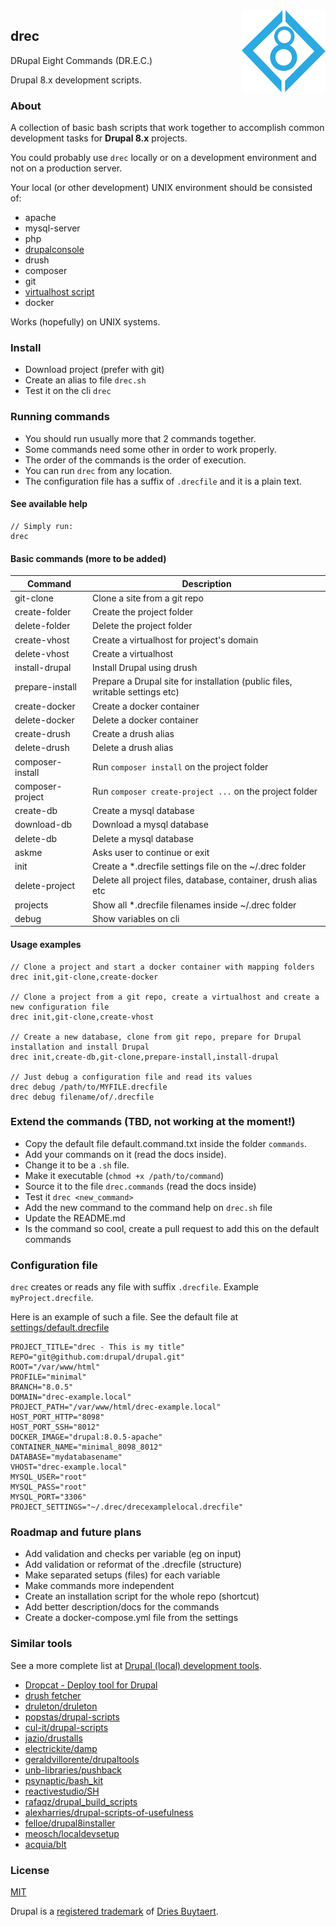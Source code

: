 <img src="drec-logo.png" align="right" alt="drec logo">

## drec

DRupal Eight Commands (DR.E.C.)

Drupal 8.x development scripts.

### About
A collection of basic bash scripts that work together to accomplish common
development tasks for **Drupal 8.x** projects.

You could probably use `drec` locally or on a development environment
and not on a production server.

Your local (or other development) UNIX environment should be consisted of:
 - apache
 - mysql-server
 - php
 - [drupalconsole](http://drupalconsole.com)
 - drush
 - composer
 - git
 - [virtualhost script](https://github.com/RoverWire/virtualhost)
 - docker

Works (hopefully) on UNIX systems.

### Install
 - Download project (prefer with git)
 - Create an alias to file `drec.sh`
 - Test it on the cli `drec`

### Running commands

 - You should run usually more that 2 commands together.
 - Some commands need some other in order to work properly.
 - The order of the commands is the order of execution.
 - You can run `drec` from any location.
 - The configuration file has a suffix of `.drecfile` and it is a plain text.

#### See available help

```
// Simply run:
drec
```

#### Basic commands (more to be added)

| Command | Description |
|---------|-------------|
| git-clone | Clone a site from a git repo |
| create-folder | Create the project folder |
| delete-folder | Delete the project folder |
| create-vhost | Create a virtualhost for project's domain |
| delete-vhost | Create a virtualhost |
| install-drupal | Install Drupal using drush |
| prepare-install | Prepare a Drupal site for installation (public files, writable settings etc) |
| create-docker | Create a docker container |
| delete-docker | Delete a docker container |
| create-drush | Create a drush alias |
| delete-drush | Delete a drush alias |
| composer-install | Run `composer install` on the project folder |
| composer-project | Run `composer create-project ...` on the project folder |
| create-db | Create a mysql database |
| download-db | Download a mysql database |
| delete-db | Delete a mysql database |
| askme | Asks user to continue or exit |
| init | Create a *.drecfile settings file on the ~/.drec folder |
| delete-project | Delete all project files, database, container, drush alias etc |
| projects | Show all *.drecfile filenames inside ~/.drec folder |
| debug | Show variables on cli |


#### Usage examples

```
// Clone a project and start a docker container with mapping folders
drec init,git-clone,create-docker

// Clone a project from a git repo, create a virtualhost and create a new configuration file
drec init,git-clone,create-vhost

// Create a new database, clone from git repo, prepare for Drupal installation and install Drupal
drec init,create-db,git-clone,prepare-install,install-drupal

// Just debug a configuration file and read its values
drec debug /path/to/MYFILE.drecfile
drec debug filename/of/.drecfile
```

### Extend the commands (TBD, not working at the moment!)
  - Copy the default file default.command.txt inside the folder `commands`.
  - Add your commands on it (read the docs inside).
  - Change it to be a `.sh` file.
  - Make it executable (`chmod +x /path/to/command`)
  - Source it to the file `drec.commands` (read the docs inside)
  - Test it `drec <new_command>`
  - Add the new command to the command help on `drec.sh` file
  - Update the README.md
  - Is the command so cool, create a pull request to add this on the default commands

### Configuration file
`drec` creates or reads any file with suffix `.drecfile`.
Example `myProject.drecfile`.

Here is an example of such a file. See the default file at [settings/default.drecfile](settings/default.drecfile)

```
PROJECT_TITLE="drec - This is my title"
REPO="git@github.com:drupal/drupal.git"
ROOT="/var/www/html"
PROFILE="minimal"
BRANCH="8.0.5"
DOMAIN="drec-example.local"
PROJECT_PATH="/var/www/html/drec-example.local"
HOST_PORT_HTTP="8098"
HOST_PORT_SSH="8012"
DOCKER_IMAGE="drupal:8.0.5-apache"
CONTAINER_NAME="minimal_8098_8012"
DATABASE="mydatabasename"
VHOST="drec-example.local"
MYSQL_USER="root"
MYSQL_PASS="root"
MYSQL_PORT="3306"
PROJECT_SETTINGS="~/.drec/drecexamplelocal.drecfile"
```
### Roadmap and future plans

  - Add validation and checks per variable (eg on input)
  - Add validation or reformat of the .drecfile (structure)
  - Make separated setups (files) for each variable
  - Make commands more independent
  - Create an installation script for the whole repo (shortcut)
  - Add better description/docs for the commands
  - Create a docker-compose.yml file from the settings

### Similar tools

See a more complete list at [Drupal (local) development tools](http://goo.gl/ucwWdt).

 - [Dropcat - Deploy tool for Drupal](https://gitlab.wklive.net/wk-public/dropcat)
 - [drush fetcher](https://www.drupal.org/project/fetcher)
 - [druleton/druleton](https://github.com/druleton/druleton)
 - [popstas/drupal-scripts](https://github.com/popstas/drupal-scripts)
 - [cul-it/drupal-scripts](https://github.com/cul-it/drupal-scripts)
 - [jazio/drustalls](https://github.com/jazio/drustalls)
 - [electrickite/damp](https://github.com/electrickite/damp)
 - [geraldvillorente/drupaltools](https://github.com/geraldvillorente/drupaltools)
 - [unb-libraries/pushback](https://github.com/unb-libraries/pushback)
 - [psynaptic/bash_kit](https://github.com/psynaptic/bash_kit)
 - [reactivestudio/SH](https://github.com/reactivestudio/SH)
 - [rafaqz/drupal_build_scripts](https://github.com/rafaqz/drupal_build_scripts)
 - [alexharries/drupal-scripts-of-usefulness](https://github.com/alexharries/drupal-scripts-of-usefulness)
 - [felloe/drupal8installer](https://github.com/felloe/drupal8installer)
 - [meosch/localdevsetup](https://github.com/meosch/localdevsetup)
 - [acquia/blt](https://github.com/acquia/blt)


### License

[MIT](LICENSE)

Drupal is a [registered trademark](http://drupal.com/trademark) of [Dries Buytaert](http://buytaert.net/).
